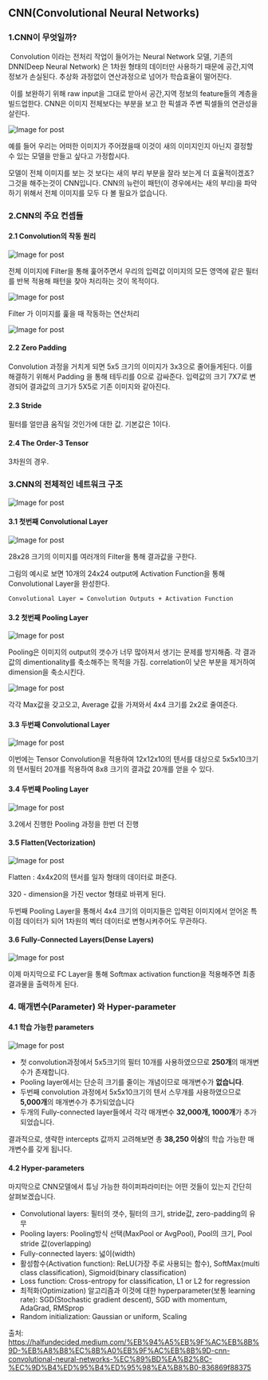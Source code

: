 ## CNN(Convolutional Neural Networks)

### 1.CNN이 무엇일까?

​	Convolution 이라는 전처리 작업이 들어가는 Neural Network 모델, 기존의DNN(Deep Neural Network) 은 1차원 형태의 데이터만 사용하기 때문에 공간,지역 정보가 손실된다. 추상화 과정없이 연산과정으로 넘어가 학습효율이 떨어진다.

​	이를 보완하기 위해 raw input을 그대로 받아서 공간,지역 정보의 feature들의 계층을 빌드업한다. CNN은 이미지 전체보다는 부분을 보고 한 픽셀과 주변 픽셀들의 연관성을 살린다.

![Image for post](https://miro.medium.com/max/1058/1*NFsuKOLUultX5U2wb_OpXQ.png)

예를 들어 우리는 어떠한 이미지가 주어졌을때 이것이 새의 이미지인지 아닌지 결정할 수 있는 모델을 만들고 싶다고 가정합시다.

모델이 전체 이미지를 보는 것 보다는 새의 부리 부분을 잘라 보는게 더 효율적이겠죠? 그것을 해주는것이 CNN입니다. CNN의 뉴런이 패턴(이 경우에서는 새의 부리)을 파악하기 위해서 전체 이미지를 모두 다 볼 필요가 없습니다.



### 2.CNN의 주요 컨셉들

#### 2.1 Convolution의 작동 원리

![Image for post](https://miro.medium.com/max/1539/1*xVKN9dBAzPn7E-DwaIjK3Q.png)

전체 이미지에 Filter을 통해 훑어주면서 우리의 입력값 이미지의 모든 영역에 같은 필터를 반복 적용해 패턴을 찾아 처리하는 것이 목적이다.

![Image for post](https://miro.medium.com/max/1436/1*Gj7y0S1VG35njLYk4Vy_0A.png)

Filter 가 이미지를 훑을 때 작동하는 연산처리

![Image for post](https://miro.medium.com/max/1748/1*s6yBccVNHVuEEO9Ur6Az9w.png)

#### 2.2 Zero Padding

Convolution 과정을 거치게 되면 5x5 크기의 이미지가 3x3으로 줄어들게된다. 이를 해결하기 위해서 Padding 을 통해 테두리를 0으로 감싸준다. 입력값의 크기 7X7로 변경되어 결과값의 크기가 5X5로 기존 이미지와 같아진다.

#### 2.3 Stride

필터를 얼만큼 움직일 것인가에 대한 값. 기본값은 1이다.

#### 2.4 The Order-3 Tensor

3차원의 경우.

### 3.CNN의 전체적인 네트워크 구조

![Image for post](https://miro.medium.com/max/960/1*usA-K08Tn5i6P7eLvV8htg.png)

#### 3.1 첫번째 Convolutional Layer

![Image for post](https://miro.medium.com/max/1685/1*E-5sL3jJMIygx0Xm9_y6Ew.png)

28x28 크기의 이미지를 여러개의 Filter을 통해 결과값을 구한다.

그림의 예시로 보면 10개의 24x24 output에 Activation Function을 통해 Convolutional Layer을 완성한다.

```
Convolutional Layer = Convolution Outputs + Activation Function
```

#### 3.2 첫번째 Pooling Layer

![Image for post](https://miro.medium.com/max/1685/1*wGrlfRciYNcqhGqBWSiErg.png)

Pooling은 이미지의 output의 갯수가 너무 많아져서 생기는 문제를 방지해줌.            각 결과값의 dimentionality를 축소해주는 목적을 가짐. correlation이 낮은 부분을 제거하여 dimension을 축소시킨다.

![Image for post](https://miro.medium.com/max/774/1*8DRW7Uw6lHfAdPdXrHiY9w.png)

각각 Max값을 갖고오고, Average 값을 가져와서 4x4 크기를 2x2로 줄여준다.



#### 3.3 두번째 Convolutional Layer

![Image for post](https://miro.medium.com/max/1740/1*3I8tqf4zMdfIpFCjTB-77g.png)

이번에는 Tensor Convolution을 적용하여 12x12x10의 텐서를 대상으로 5x5x10크기의 텐서필터 20개를 적용하여 8x8 크기의 결과값 20개를 얻을 수 있다.



#### 3.4 두번째 Pooling Layer

![Image for post](https://miro.medium.com/max/1679/1*nIwZpkWG5iT5cTJWzhnbXg.png)

3.2에서 진행한 Pooling 과정을 한번 더 진행



#### 3.5 Flatten(Vectorization)

![Image for post](https://miro.medium.com/max/1682/1*v8TDECzNYJBrsSvlSLTcNg.png)

Flatten : 4x4x20의 텐서를 일자 형태의 데이터로 펴준다.

320 - dimension을 가진 vector 형태로 바뀌게 된다.

두번째 Pooling Layer을 통해서 4x4 크기의 이미지들은 입력된 이미지에서 얻어온 특이점 데이터가 되어 1차원의 벡터 데이터로 변형시켜주어도 무관하다.



#### 3.6 Fully-Connected Layers(Dense Layers)

![Image for post](https://miro.medium.com/max/1680/1*EcOvxbhodURWEjXXepKYIw.png)

이제 마지막으로 FC Layer을 통해 Softmax activation function을 적용해주면 최종 결과물을 출력하게 된다.



### 4. 매개변수(Parameter) 와 Hyper-parameter

#### 4.1 학습 가능한 parameters

![Image for post](https://miro.medium.com/max/1899/1*WURJp4FEj2yr1eyozpnBhg.png)

- 첫 convolution과정에서 5x5크기의 필터 10개를 사용하였으므로 **250개**의 매개변수가 존재합니다.
- Pooling layer에서는 단순히 크기를 줄이는 개념이므로 매개변수가 **없습니다**.
- 두번째 convolution 과정에서 5x5x10크기의 텐서 스무개를 사용하였으므로 **5,000개**의 매개변수가 추가되었습니다
- 두개의 Fully-connected layer들에서 각각 매개변수 **32,000개, 1000개**가 추가되었습니다.

결과적으로, 생략한 intercepts 값까지 고려해보면 총 **38,250 이상**의 학습 가능한 매개변수를 갖게 됩니다.



#### 4.2 Hyper-parameters

마지막으로 CNN모델에서 튜닝 가능한 하이퍼파라미터는 어떤 것들이 있는지 간단히 살펴보겠습니다.

- Convolutional layers: 필터의 갯수, 필터의 크기, stride값, zero-padding의 유무
- Pooling layers: Pooling방식 선택(MaxPool or AvgPool), Pool의 크기, Pool stride 값(overlapping)
- Fully-connected layers: 넓이(width)
- 활성함수(Activation function): ReLU(가장 주로 사용되는 함수), SoftMax(multi class classification), Sigmoid(binary classification)
- Loss function: Cross-entropy for classification, L1 or L2 for regression
- 최적화(Optimization) 알고리즘과 이것에 대한 hyperparameter(보통 learning rate): SGD(Stochastic gradient descent), SGD with momentum, AdaGrad, RMSprop
- Random initialization: Gaussian or uniform, Scaling

출처: https://halfundecided.medium.com/%EB%94%A5%EB%9F%AC%EB%8B%9D-%EB%A8%B8%EC%8B%A0%EB%9F%AC%EB%8B%9D-cnn-convolutional-neural-networks-%EC%89%BD%EA%B2%8C-%EC%9D%B4%ED%95%B4%ED%95%98%EA%B8%B0-836869f88375



















